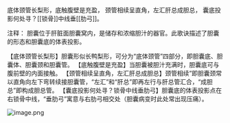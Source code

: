 底体颈管长梨形，底触腹壁是充盈，
颈管相续呈直角，左汇肝总成胆总，
囊底投影何处寻？[[锁骨]]中线垂[[肋弓]]。

注释：
胆囊位于肝脏面胆囊窝内，是储存和浓缩胆汁的器官。此歌诀描述了胆囊的形态和胆囊底的体表投影。

【底体颈管长梨形】胆囊形似长鸭梨形，可分为“底体颈管”四部分，即胆囊底、胆囊体、胆囊颈和胆囊管。
【底触腹壁是充盈】当胆囊被胆汁充满时，胆囊底可与腹前壁的内面接触。
【颈管相续呈直角，左汇肝总成胆总】颈管相续”即胆囊颈常以直角向左下弯转续接胆囊管，“左汇”和“肝总”即再左行与肝总管汇合，“成胆总”即构成胆总管。
【囊底投影何处寻？锁骨中线垂肋弓】胆囊底的体表投影点在右锁骨中线，“垂肋弓”寓意与右肋弓相交处（胆囊病变时此处常出现压痛）。

![image.png](https://picgo18719498306.oss-cn-guangzhou.aliyuncs.com/20250808142959654.png)
